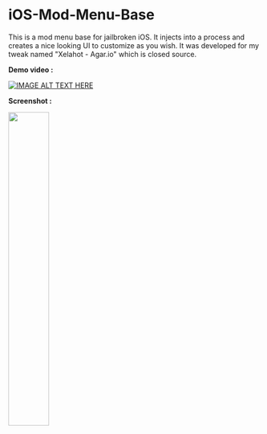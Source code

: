 # iOS-Mod-Menu-Base
This is a mod menu base for jailbroken iOS. It injects into a process and creates a nice looking UI to customize as you wish. It was developed for my tweak named "Xelahot - Agar.io" which is closed source.

<b>Demo video :</b>

[![IMAGE ALT TEXT HERE](https://img.youtube.com/vi/T4LR4bCkgLc/0.jpg)](https://www.youtube.com/watch?v=T4LR4bCkgLc)

<b>Screenshot :</b>

<img src="githubImg.jpg" width="40%">
